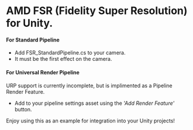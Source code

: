 # AMD FSR (Fidelity Super Resolution) for Unity.

#### For Standard Pipeline

* Add FSR_StandardPipeline.cs to your camera.
* It must be the first effect on the camera.


#### For Universal Render Pipeline
URP support is currently incomplete, but is implimented as a Pipeline Render Feature.
* Add to your pipeline settings asset using the *'Add Render Feature'* button.


Enjoy using this as an example for integration into your Unity projects!
